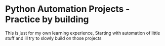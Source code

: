 # Python Automation Projects - Practice by  building  

<p>This is just for my own learning experience, Starting with automation of little stuff and ill try to slowly build on those projects</>